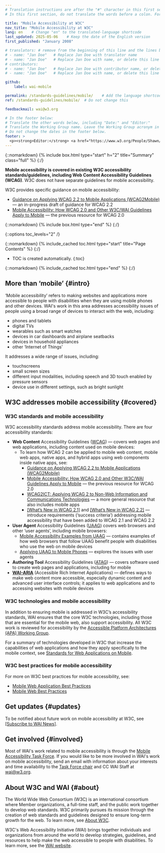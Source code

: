 ```yaml
---
# Translation instructions are after the "#" character in this first section. They are comments that do not show up in the web page. You do not need to translate the instructions after "#".
# In this first section, do not translate the words before a colon. For example, do not translate "title:". Do translate the text after "title:"

title: "Mobile Accessibility at W3C"
nav_title: "Mobile Accessibility at W3C"
lang: en    # Change "en" to the translated-language shortcode
last_updated: 2025-05-06    # Keep the date of the English version
first_published: "January 2008"

# translators: # remove from the beginning of this line and the lines below: "# " (the hash sign and the space)
# - name: "Jan Doe"   # Replace Jan Doe with translator name
# - name: "Jan Doe"   # Replace Jan Doe with name, or delete this line if not multiple translators
# contributors:
# - name: "Jan Doe"   # Replace Jan Doe with contributor name, or delete this line if none
# - name: "Jan Doe"   # Replace Jan Doe with name, or delete this line if not multiple contributors

github:
    label: wai-mobile

permalink: /standards-guidelines/mobile/    # Add the language shortcode to the end, with no slash at the end. For example /path/to/file/fr
ref: /standards-guidelines/mobile/  # Do not change this

feedbackmail: wai@w3.org

# In the footer below:
# Translate the other words below, including "Date:" and "Editor:"
# Translate the Working Group name. Leave the Working Group acronym in English.
# Do not change the dates in the footer below.
footer: >
  <p><strong>Editor:</strong> <a href="https://www.w3.org/People/Shawn/">Shawn Lawton Henry</a>.</p>
---
```


{::nomarkdown}
{% include box.html type="start" h="2" title="Summary" class="full" %}
{:/}

**Mobile accessibility is covered in existing W3C accessibility standards/guidelines, including Web Content Accessibility Guidelines (WCAG)**. W3C does not have separate guidelines for mobile accessibility.

W3C provides specific guidance on mobile accessibility: 

 - [Guidance on Applying WCAG 2.2 to Mobile Applications (WCAG2Mobile)](https://www.w3.org/TR/wcag2mobile-22/) &mdash; an in-progress draft of guidance for WCAG 2.2
 - [Mobile Accessibility: How WCAG 2.0 and Other W3C/WAI Guidelines Apply to Mobile](https://www.w3.org/TR/mobile-accessibility-mapping/) &mdash; the previous resource for WCAG 2.0

{::nomarkdown}
{% include box.html type="end" %}
{:/}


{::options toc_levels="2" /}

{::nomarkdown}
{% include_cached toc.html type="start" title="Page Contents" %}
{:/}

-   TOC is created automatically.
{:toc}

{::nomarkdown}
{% include_cached toc.html type="end" %}
{:/}

## More than ‘mobile’ {#intro}

‘Mobile accessibility’ refers to making websites and applications more accessible to people with disabilities when they are using mobile phones and other devices. WAI's work in this area addresses accessibility issues of people using a broad range of devices to interact with the web, including:

-   phones and tablets
-   digital TVs
-   wearables such as smart watches
-   devices in car dashboards and airplane seatbacks
-   devices in household appliances
-   other ‘Internet of Things’

It addresses a wide range of issues, including:

-   touchscreens
-   small screen sizes
-   different input modalities, including speech and 3D touch enabled by
    pressure sensors
-   device use in different settings, such as bright sunlight

## W3C addresses mobile accessibility {#covered}

### W3C standards and mobile accessibility

W3C accessibility standards address mobile accessibility. There are four accessibility standards:

-   **Web Content** Accessibility Guidelines ([WCAG](/standards-guidelines/wcag/)) &mdash; covers web pages and web applications, including content used on mobile devices:
    -   To learn how WCAG 2 can be applied to mobile web content, mobile web apps, native apps, and hybrid apps using web components inside native apps, see:
        - [Guidance on Applying WCAG 2.2 to Mobile Applications (WCAG2Mobile)](https://www.w3.org/TR/wcag2mobile-22/)
        - [Mobile Accessibility: How WCAG 2.0 and Other W3C/WAI Guidelines Apply to Mobile](https://www.w3.org/TR/mobile-accessibility-mapping/) &mdash; the previous resource for WCAG 2.0
        - [WCAG2ICT: Applying WCAG 2 to Non-Web Information and Communications Technologies](/standards-guidelines/wcag/non-web-ict/) &mdash; a more general resource that also includes mobile apps
        - [[What’s New in WCAG 2.1]](/standards-guidelines/wcag/new-in-21/) and [[What’s New in WCAG 2.2]](/standards-guidelines/wcag/new-in-22/) &mdash; introduce requirements (‘success criteria’) addressing mobile accessibility that have been added to WCAG 2.1 and WCAG 2.2
-   **User Agent** Accessibility Guidelines ([UAAG](/standards-guidelines/uaag/)) covers web browsers and other ‘user agents’, including mobile browsers:
    -   [Mobile Accessibility Examples from UAAG](https://www.w3.org/TR/IMPLEMENTING-UAAG20/mobile) &mdash; contains examples of how web browsers that follow UAAG benefit people with disabilities who use the web on mobile devices 
    -   [Applying UAAG to Mobile Phones](https://www.w3.org/WAI/UA/work/wiki/Applying_UAAG_to_Mobile_Phones) &mdash; explores the issues with user agents 
-   **Authoring Tool** Accessibility Guidelines ([ATAG](/standards-guidelines/atag/)) &mdash; covers software used to create web pages and applications, including for mobile
-   **[WAI-ARIA](/standards-guidelines/aria/)** (Accessible Rich Internet Applications) &mdash; defines ways to make web content more accessible, especially dynamic content and advanced user interface controls; it applies to web applications and to accessing websites with mobile devices

### W3C technologies and mobile accessibility

In addition to ensuring mobile is addressed in W3C’s accessibility standards, WAI ensures that the core W3C technologies, including those that are essential for the mobile web, also support accessibility. All W3C work is reviewed for accessibility by the [Accessible Platform Architectures (APA) Working Group](https://www.w3.org/WAI/APA/).

For a summary of technologies developed in W3C that increase the capabilities of web applications and how they apply specifically to the mobile context, see [Standards for Web Applications on Mobile](https://www.w3.org/Mobile/mobile-web-app-state/).

### W3C best practices for mobile accessibility

For more on W3C best practices for mobile accessibility, see:
- [Mobile Web Application Best Practices](https://www.w3.org/TR/mwabp/)
- [Mobile Web Best Practices](https://www.w3.org/TR/mobile-bp/)


## Get updates {#updates}

To be notified about future work on mobile accessibility at W3C, see [[Subscribe to WAI News]](/news/subscribe/).

## Get involved {#involved}

Most of WAI's work related to mobile accessibility is through the [Mobile Accessibility Task Force](https://www.w3.org/WAI/GL/mobile-a11y-tf/). If you would like to be more involved in WAI's work on mobile accessibility, send an email with information about your interests and time availability to the [Task Force chair](https://www.w3.org/groups/tf/mobile-a11y-tf/participants/#chairs) and CC WAI Staff at [wai@w3.org](mailto:wai@w3.org).

## About W3C and WAI {#about}

The World Wide Web Consortium (W3C) is an international consortium where Member organizations, a full-time staff, and the public work together to develop web standards. W3C primarily pursues its mission through the creation of web standards and guidelines designed to ensure long-term growth for the web. To learn more, see [About W3C](https://www.w3.org/about/).

W3C's Web Accessibility Initiative (WAI) brings together individuals and organizations from around the world to develop strategies, guidelines, and resources to help make the web accessible to people with disabilities. To learn more, see the [WAI website](https://www.w3.org/WAI/).